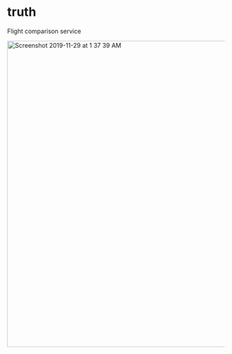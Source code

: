 # truth
Flight comparison service

<img width="710" alt="Screenshot 2019-11-29 at 1 37 39 AM" src="https://user-images.githubusercontent.com/42619353/69837866-e197f900-1248-11ea-9a07-9ed77a02d6c1.png">

